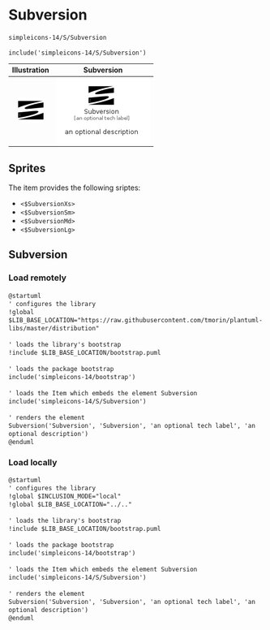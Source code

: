 # Subversion


```text
simpleicons-14/S/Subversion
```

```text
include('simpleicons-14/S/Subversion')
```



| Illustration | Subversion |
| :---: | :---: |
| ![illustration for Illustration](../../simpleicons-14/S/Subversion.png) | ![illustration for Subversion](../../simpleicons-14/S/Subversion.Local.png) |



## Sprites
The item provides the following sriptes:

- `<$SubversionXs>`
- `<$SubversionSm>`
- `<$SubversionMd>`
- `<$SubversionLg>`





## Subversion

### Load remotely
```plantuml
@startuml
' configures the library
!global $LIB_BASE_LOCATION="https://raw.githubusercontent.com/tmorin/plantuml-libs/master/distribution"

' loads the library's bootstrap
!include $LIB_BASE_LOCATION/bootstrap.puml

' loads the package bootstrap
include('simpleicons-14/bootstrap')

' loads the Item which embeds the element Subversion
include('simpleicons-14/S/Subversion')

' renders the element
Subversion('Subversion', 'Subversion', 'an optional tech label', 'an optional description')
@enduml
```

### Load locally
```plantuml
@startuml
' configures the library
!global $INCLUSION_MODE="local"
!global $LIB_BASE_LOCATION="../.."

' loads the library's bootstrap
!include $LIB_BASE_LOCATION/bootstrap.puml

' loads the package bootstrap
include('simpleicons-14/bootstrap')

' loads the Item which embeds the element Subversion
include('simpleicons-14/S/Subversion')

' renders the element
Subversion('Subversion', 'Subversion', 'an optional tech label', 'an optional description')
@enduml
```


